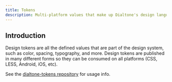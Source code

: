 ```yaml
---
title: Tokens
description: Multi-platform values that make up Dialtone's design language
---
```


## Introduction

Design tokens are all the defined values that are part of the design system, such as color, spacing, typography, and more. Design tokens are published in many different forms so they can be consumed on all platforms (CSS, LESS, Android, iOS, etc).

See the [dialtone-tokens repository](https://github.com/dialpad/dialtone-tokens) for usage info.

<all-tokens>
<template #color>

## Color

</template>
<template #typography>

## Typography

</template>
<template #shadow>

## Shadow

</template>
<template #size>

## Size

<p class="dialtone-intro">Consistent size and scale.</p>

Need help using these design tokens? Learn how in the [Sizing documentation](/design/size/).

</template>
<template #space>

## Space

<p class="dialtone-intro">Defines the paddings, gaps, and margins</p>

Need help using these design tokens? Learn how in the [Spacing documentation](/design/space/).

</template>
<template #component>

## Component

</template>
</all-tokens>

<script setup>
  import AllTokens from '@baseComponents/AllTokens.vue';
</script>
